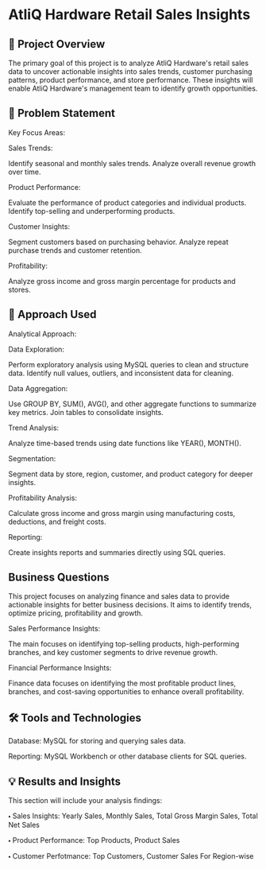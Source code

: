 
# AtliQ Hardware Retail Sales Insights 

## 🚀 Project Overview

The primary goal of this project is to analyze AtliQ Hardware's retail sales data to uncover actionable insights into sales trends, customer purchasing patterns, product performance, and store performance. These insights will enable AtliQ Hardware's management team to identify growth opportunities.

## 🔎 Problem Statement 
Key Focus Areas:

Sales Trends:

Identify seasonal and monthly sales trends.
Analyze overall revenue growth over time.

Product Performance:

Evaluate the performance of product categories and individual products.
Identify top-selling and underperforming products.

Customer Insights:

Segment customers based on purchasing behavior.
Analyze repeat purchase trends and customer retention.

Profitability:

Analyze gross income and gross margin percentage for products and stores.
## 🔑 Approach Used
Analytical Approach:

Data Exploration:

Perform exploratory analysis using MySQL queries to clean and structure data.
Identify null values, outliers, and inconsistent data for cleaning.

Data Aggregation:

Use GROUP BY, SUM(), AVG(), and other aggregate functions to summarize key metrics.
Join tables to consolidate insights.

Trend Analysis:

Analyze time-based trends using date functions like YEAR(), MONTH().

Segmentation:

Segment data by store, region, customer, and product category for deeper insights.

Profitability Analysis:

Calculate gross income and gross margin using manufacturing costs, deductions, and freight costs.

Reporting:

Create insights reports and summaries directly using SQL queries.
## Business Questions 
This project focuses on analyzing finance and sales data to provide actionable insights for better business decisions. It aims to identify trends, optimize pricing, profitability and growth.

Sales Performance Insights:

The main focuses on identifying top-selling products, high-performing branches, and key customer segments to drive revenue growth.

Financial Performance Insights:

Finance data focuses on identifying the most profitable product lines, branches, and cost-saving opportunities to enhance overall profitability. 
## 🛠️ Tools and Technologies

Database: MySQL for storing and querying sales data.

Reporting: MySQL Workbench or other database clients for SQL queries.
## 💡 Results and Insights 

This section will include your analysis findings:

🞄 Sales Insights: Yearly Sales, Monthly Sales, Total Gross Margin Sales, Total Net Sales

🞄 Product Performance: Top Products, Product    Sales 

🞄 Customer Perfotmance: Top Customers, Customer Sales For Region-wise
